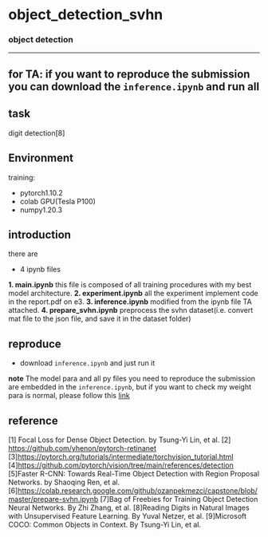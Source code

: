 # object_detection_svhn
### object detection
---
for TA: if you want to reproduce the submission
you can download the `inference.ipynb` and run all
---
## task
digit detection[8]
## Environment
training:
- pytorch1.10.2
- colab GPU(Tesla P100)
- numpy1.20.3
## introduction
there are 
- 4 ipynb files

**1. main.ipynb**
this file is composed of all training procedures with my best model architecture.
**2. experiment.ipynb**
all the experiment implement code in the report.pdf on e3.
**3. inference.ipynb**
modified from the ipynb file TA attached.
**4. prepare_svhn.ipynb**
preprocess the svhn dataset(i.e. convert mat file to the json file, and save it in the dataset folder)

## reproduce
- download `inference.ipynb` and just run it

**note** 
The model para and all py files you need to reproduce the submission are embedded in the `inference.ipynb`, but if you want to check my weight para is normal, please follow this [link](https://drive.google.com/file/d/1fP4ZEEfgL05pj3hRZ8oqmaZ0uK1SM6Vi/view?usp=sharing)
## reference
[1] Focal Loss for Dense Object Detection. by Tsung-Yi Lin, et al.
[2] https://github.com/yhenon/pytorch-retinanet
[3]https://pytorch.org/tutorials/intermediate/torchvision_tutorial.html 
[4]https://github.com/pytorch/vision/tree/main/references/detection
[5]Faster R-CNN: Towards Real-Time Object Detection with Region Proposal Networks. by Shaoqing Ren, et al.
[6]https://colab.research.google.com/github/ozanpekmezci/capstone/blob/master/prepare-svhn.ipynb 
[7]Bag of Freebies for Training Object Detection Neural Networks. By Zhi Zhang, et al.
[8]Reading Digits in Natural Images with Unsupervised Feature Learning. By 
Yuval Netzer, et al.
[9]Microsoft COCO: Common Objects in Context. By Tsung-Yi Lin, et al.



